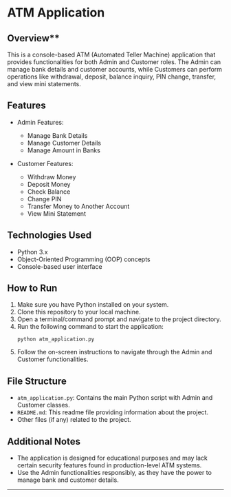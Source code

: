 
# ATM Application

## Overview**
This is a console-based ATM (Automated Teller Machine) application that provides functionalities for both Admin and Customer roles. The Admin can manage bank details and customer accounts, while Customers can perform operations like withdrawal, deposit, balance inquiry, PIN change, transfer, and view mini statements.

## Features
- Admin Features:
  - Manage Bank Details
  - Manage Customer Details
  - Manage Amount in Banks

- Customer Features:
  - Withdraw Money
  - Deposit Money
  - Check Balance
  - Change PIN
  - Transfer Money to Another Account
  - View Mini Statement

## Technologies Used
- Python 3.x
- Object-Oriented Programming (OOP) concepts
- Console-based user interface

## How to Run
1. Make sure you have Python installed on your system.
2. Clone this repository to your local machine.
3. Open a terminal/command prompt and navigate to the project directory.
4. Run the following command to start the application:
   ```
   python atm_application.py
   ```
5. Follow the on-screen instructions to navigate through the Admin and Customer functionalities.

## File Structure
- `atm_application.py`: Contains the main Python script with Admin and Customer classes.
- `README.md`: This readme file providing information about the project.
- Other files (if any) related to the project.

## Additional Notes
- The application is designed for educational purposes and may lack certain security features found in production-level ATM systems.
- Use the Admin functionalities responsibly, as they have the power to manage bank and customer details.

---

